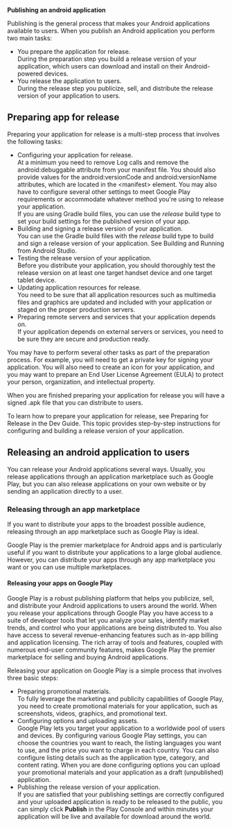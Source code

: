 
**Publishing an android application** 

Publishing is the general process that makes your Android applications available to users. When you publish an Android application you perform two main tasks:



* You prepare the application for release. \
During the preparation step you build a release version of your application, which users can download and install on their Android-powered devices.
* You release the application to users. \
During the release step you publicize, sell, and distribute the release version of your application to users.


## **Preparing app for release**

Preparing your application for release is a multi-step process that involves the following tasks:



* Configuring your application for release. \
At a minimum you need to remove Log calls and remove the android:debuggable attribute from your manifest file. You should also provide values for the android:versionCode and android:versionName attributes, which are located in the &lt;manifest> element. You may also have to configure several other settings to meet Google Play requirements or accommodate whatever method you're using to release your application. \
If you are using Gradle build files, you can use the _release_ build type to set your build settings for the published version of your app.
* Building and signing a release version of your application. \
You can use the Gradle build files with the _release_ build type to build and sign a release version of your application. See Building and Running from Android Studio.
* Testing the release version of your application. \
Before you distribute your application, you should thoroughly test the release version on at least one target handset device and one target tablet device.
* Updating application resources for release. \
You need to be sure that all application resources such as multimedia files and graphics are updated and included with your application or staged on the proper production servers.
* Preparing remote servers and services that your application depends on. \
If your application depends on external servers or services, you need to be sure they are secure and production ready.

You may have to perform several other tasks as part of the preparation process. For example, you will need to get a private key for signing your application. You will also need to create an icon for your application, and you may want to prepare an End User License Agreement (EULA) to protect your person, organization, and intellectual property.

When you are finished preparing your application for release you will have a signed .apk file that you can distribute to users.

To learn how to prepare your application for release, see Preparing for Release in the Dev Guide. This topic provides step-by-step instructions for configuring and building a release version of your application.


## **Releasing an android application to users**

You can release your Android applications several ways. Usually, you release applications through an application marketplace such as Google Play, but you can also release applications on your own website or by sending an application directly to a user.


### **Releasing through an app marketplace**

If you want to distribute your apps to the broadest possible audience, releasing through an app marketplace such as Google Play is ideal.

Google Play is the premier marketplace for Android apps and is particularly useful if you want to distribute your applications to a large global audience. However, you can distribute your apps through any app marketplace you want or you can use multiple marketplaces.


#### **Releasing your apps on Google Play**

Google Play is a robust publishing platform that helps you publicize, sell, and distribute your Android applications to users around the world. When you release your applications through Google Play you have access to a suite of developer tools that let you analyze your sales, identify market trends, and control who your applications are being distributed to. You also have access to several revenue-enhancing features such as in-app billing and application licensing. The rich array of tools and features, coupled with numerous end-user community features, makes Google Play the premier marketplace for selling and buying Android applications.

Releasing your application on Google Play is a simple process that involves three basic steps:



* Preparing promotional materials. \
To fully leverage the marketing and publicity capabilities of Google Play, you need to create promotional materials for your application, such as screenshots, videos, graphics, and promotional text.
* Configuring options and uploading assets. \
Google Play lets you target your application to a worldwide pool of users and devices. By configuring various Google Play settings, you can choose the countries you want to reach, the listing languages you want to use, and the price you want to charge in each country. You can also configure listing details such as the application type, category, and content rating. When you are done configuring options you can upload your promotional materials and your application as a draft (unpublished) application.
* Publishing the release version of your application. \
If you are satisfied that your publishing settings are correctly configured and your uploaded application is ready to be released to the public, you can simply click **Publish** in the Play Console and within minutes your application will be live and available for download around the world.